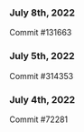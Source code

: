 ### July 8th, 2022

Commit #131663

### July 5th, 2022

Commit #314353


### July 4th, 2022

Commit #72281
